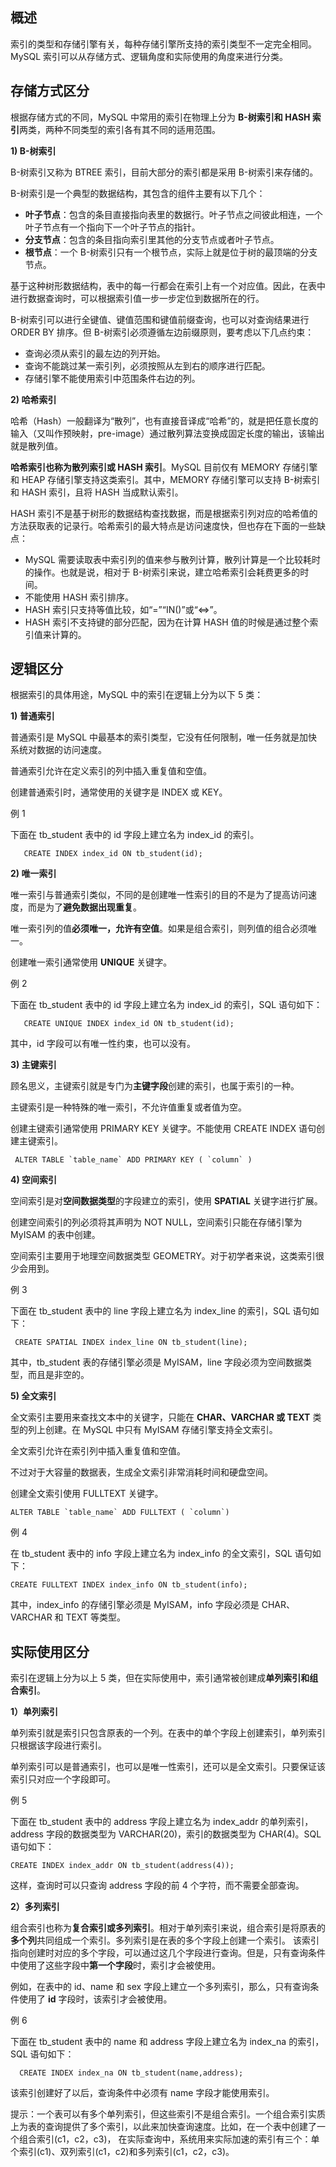 ## 概述
 索引的类型和存储引擎有关，每种存储引擎所支持的索引类型不一定完全相同。MySQL 索引可以从存储方式、逻辑角度和实际使用的角度来进行分类。

## 存储方式区分
  根据存储方式的不同，MySQL 中常用的索引在物理上分为  **B-树索引和 HASH 索引**两类，两种不同类型的索引各有其不同的适用范围。
  
  **1) B-树索引**
  
  B-树索引又称为 BTREE 索引，目前大部分的索引都是采用 B-树索引来存储的。
  
  B-树索引是一个典型的数据结构，其包含的组件主要有以下几个：
  * **叶子节点**：包含的条目直接指向表里的数据行。叶子节点之间彼此相连，一个叶子节点有一个指向下一个叶子节点的指针。
  * **分支节点**：包含的条目指向索引里其他的分支节点或者叶子节点。
  * **根节点**：一个 B-树索引只有一个根节点，实际上就是位于树的最顶端的分支节点。
  
  基于这种树形数据结构，表中的每一行都会在索引上有一个对应值。因此，在表中进行数据查询时，可以根据索引值一步一步定位到数据所在的行。
  
  B-树索引可以进行全键值、键值范围和键值前缀查询，也可以对查询结果进行 ORDER BY 排序。但 B-树索引必须遵循左边前缀原则，要考虑以下几点约束：
  * 查询必须从索引的最左边的列开始。
  * 查询不能跳过某一索引列，必须按照从左到右的顺序进行匹配。
  * 存储引擎不能使用索引中范围条件右边的列。
  
  **2) 哈希索引**
  
  哈希（Hash）一般翻译为“散列”，也有直接音译成“哈希”的，就是把任意长度的输入（又叫作预映射，pre-image）通过散列算法变换成固定长度的输出，该输出就是散列值。
  
  **哈希索引也称为散列索引或 HASH 索引**。MySQL 目前仅有 MEMORY 存储引擎和 HEAP 存储引擎支持这类索引。其中，MEMORY 存储引擎可以支持 B-树索引和 HASH 索引，且将 HASH 当成默认索引。
  
  HASH 索引不是基于树形的数据结构查找数据，而是根据索引列对应的哈希值的方法获取表的记录行。哈希索引的最大特点是访问速度快，但也存在下面的一些缺点：
  * MySQL 需要读取表中索引列的值来参与散列计算，散列计算是一个比较耗时的操作。也就是说，相对于 B-树索引来说，建立哈希索引会耗费更多的时间。
  * 不能使用 HASH 索引排序。
  * HASH 索引只支持等值比较，如“=”“IN()”或“<=>”。
  * HASH 索引不支持键的部分匹配，因为在计算 HASH 值的时候是通过整个索引值来计算的。
  
## 逻辑区分
   根据索引的具体用途，MySQL 中的索引在逻辑上分为以下 5 类：
   
   **1) 普通索引**
   
   普通索引是 MySQL 中最基本的索引类型，它没有任何限制，唯一任务就是加快系统对数据的访问速度。
   
   普通索引允许在定义索引的列中插入重复值和空值。
   
   创建普通索引时，通常使用的关键字是 INDEX 或 KEY。
   
   例 1
   
   下面在 tb_student 表中的 id 字段上建立名为 index_id 的索引。
   
       CREATE INDEX index_id ON tb_student(id);
       
   **2) 唯一索引**
   
   唯一索引与普通索引类似，不同的是创建唯一性索引的目的不是为了提高访问速度，而是为了**避免数据出现重复**。
   
   唯一索引列的值**必须唯一，允许有空值**。如果是组合索引，则列值的组合必须唯一。
   
   创建唯一索引通常使用 **UNIQUE** 关键字。
   
   例 2
   
   下面在 tb_student 表中的 id 字段上建立名为 index_id 的索引，SQL 语句如下：
     
       CREATE UNIQUE INDEX index_id ON tb_student(id);
       
  其中，id 字段可以有唯一性约束，也可以没有。
  
  **3) 主键索引**
  
  顾名思义，主键索引就是专门为**主键字段**创建的索引，也属于索引的一种。
  
  主键索引是一种特殊的唯一索引，不允许值重复或者值为空。
  
  创建主键索引通常使用 PRIMARY KEY 关键字。不能使用 CREATE INDEX 语句创建主键索引。
  
     ALTER TABLE `table_name` ADD PRIMARY KEY ( `column` ) 
  
  **4) 空间索引**
  
  空间索引是对**空间数据类型**的字段建立的索引，使用 **SPATIAL** 关键字进行扩展。
  
  创建空间索引的列必须将其声明为 NOT NULL，空间索引只能在存储引擎为 MyISAM 的表中创建。
  
  空间索引主要用于地理空间数据类型 GEOMETRY。对于初学者来说，这类索引很少会用到。
  
  例 3
  
  下面在 tb_student 表中的 line 字段上建立名为 index_line 的索引，SQL 语句如下：
  
     CREATE SPATIAL INDEX index_line ON tb_student(line);
     
 其中，tb_student 表的存储引擎必须是 MyISAM，line 字段必须为空间数据类型，而且是非空的。
 
 **5) 全文索引**
 
 全文索引主要用来查找文本中的关键字，只能在 **CHAR、VARCHAR 或 TEXT** 类型的列上创建。在 MySQL 中只有 MyISAM 存储引擎支持全文索引。
 
 全文索引允许在索引列中插入重复值和空值。
 
 不过对于大容量的数据表，生成全文索引非常消耗时间和硬盘空间。
 
 创建全文索引使用 FULLTEXT 关键字。
 
    ALTER TABLE `table_name` ADD FULLTEXT ( `column`) 
 
 例 4
 
 在 tb_student 表中的 info 字段上建立名为 index_info 的全文索引，SQL 语句如下：
  
    CREATE FULLTEXT INDEX index_info ON tb_student(info);
    
  其中，index_info 的存储引擎必须是 MyISAM，info 字段必须是 CHAR、VARCHAR 和 TEXT 等类型。
  
## 实际使用区分

 索引在逻辑上分为以上 5 类，但在实际使用中，索引通常被创建成**单列索引和组合索引**。
 
 **1）单列索引**
 
 单列索引就是索引只包含原表的一个列。在表中的单个字段上创建索引，单列索引只根据该字段进行索引。
 
 单列索引可以是普通索引，也可以是唯一性索引，还可以是全文索引。只要保证该索引只对应一个字段即可。
 
 例 5
 
 下面在 tb_student 表中的 address 字段上建立名为 index_addr 的单列索引，address 字段的数据类型为 VARCHAR(20)，索引的数据类型为 CHAR(4)。SQL 语句如下：
 
    CREATE INDEX index_addr ON tb_student(address(4));
    
  这样，查询时可以只查询 address 字段的前 4 个字符，而不需要全部查询。
  
  **2）多列索引**
  
  组合索引也称为**复合索引或多列索引**。相对于单列索引来说，组合索引是将原表的**多个列**共同组成一个索引。多列索引是在表的多个字段上创建一个索引。
  该索引指向创建时对应的多个字段，可以通过这几个字段进行查询。但是，只有查询条件中使用了这些字段中**第一个字段**时，索引才会被使用。
  
  例如，在表中的 id、name 和 sex 字段上建立一个多列索引，那么，只有查询条件使用了 **id** 字段时，该索引才会被使用。
  
  例 6
  
  下面在 tb_student 表中的 name 和 address 字段上建立名为 index_na 的索引，SQL 语句如下：
    
      CREATE INDEX index_na ON tb_student(name,address);
      
  该索引创建好了以后，查询条件中必须有 name 字段才能使用索引。
  
  提示：一个表可以有多个单列索引，但这些索引不是组合索引。一个组合索引实质上为表的查询提供了多个索引，以此来加快查询速度。比如，在一个表中创建了一个组合索引(c1，c2，c3)，
  在实际查询中，系统用来实际加速的索引有三个：单个索引(c1)、双列索引(c1，c2)和多列索引(c1，c2，c3)。